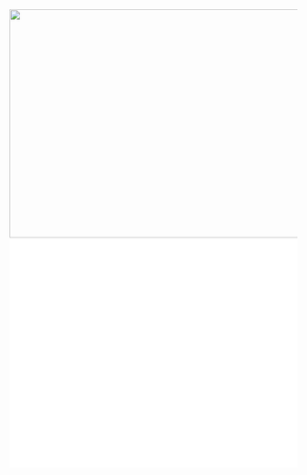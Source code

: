 <div align="center">
	<a href="https://zhuifengshen.github.io/">
		<img src="https://github-readme-stats.vercel.app/api?username=zhuifengshen&show_icons=true&hide=contribs&locale=en&title_color=fff&text_color=fff&icon_color=fff&bg_color=fc5c7d,6a82fb,05dfd7&include_all_commits=true" width="800" height="400">
	</a>
	<a href="https://zhuifengshen.github.io/">
		<img src="header.svg" width="800" height="400">
	</a>
</div>
